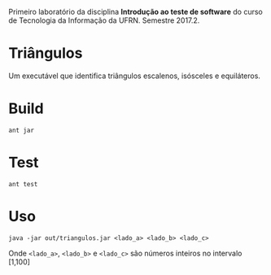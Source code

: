 Primeiro laboratório da disciplina **Introdução ao teste de software**
do curso de Tecnologia da Informação da UFRN. Semestre 2017.2.

# Triângulos #

Um executável que identifica triângulos escalenos, isósceles e 
equiláteros.

# Build #

```
ant jar
```

# Test #
```
ant test
```

# Uso #

```
java -jar out/triangulos.jar <lado_a> <lado_b> <lado_c>
```

Onde `<lado_a>`, `<lado_b>` e `<lado_c>` são números inteiros no 
intervalo \[1,100\]